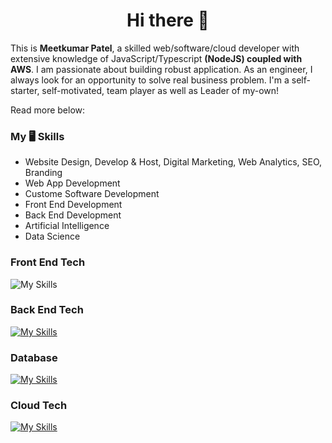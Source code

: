 <h1 align="center">Hi there 👋</h1>

This is <b>Meetkumar Patel</b>, a skilled web/software/cloud developer with extensive knowledge of JavaScript/Typescript <b>(NodeJS) coupled with AWS</b>. I am passionate about building robust application. As an engineer, I always look for an opportunity to solve real business problem. I'm a self-starter, self-motivated, team player as well as Leader of my-own! 

Read more below:

### My 🖥 Skills
- Website Design, Develop & Host, Digital Marketing, Web Analytics, SEO, Branding
- Web App Development
- Custome Software Development 
- Front End Development
- Back End Development
- Artificial Intelligence
- Data Science

### Front End Tech
![My Skills](https://skillicons.dev/icons?i=html,css,js,react,vue,nextjs)

### Back End Tech
[![My Skills](https://skillicons.dev/icons?i=nodejs,nextjs,python)](https://skillicons.dev)

### Database
[![My Skills](https://skillicons.dev/icons?i=mysql,mongodb,dynamodb)](https://skillicons.dev)

### Cloud Tech
[![My Skills](https://skillicons.dev/icons?i=aws,gcp,azure)](https://skillicons.dev)
